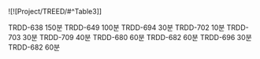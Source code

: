 ![![Project/TREED/#^Table3]]

TRDD-638 150분
TRDD-649 100분
TRDD-694 30분
TRDD-702 10분
TRDD-703 30분
TRDD-709 40분
TRDD-680 60분
TRDD-682 60분
TRDD-696 30분
TRDD-682 60분



